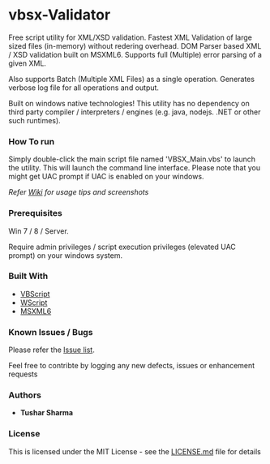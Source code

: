 # vbsx-Validator
Free script utility for XML/XSD validation. Fastest XML Validation of large sized files (in-memory) without redering overhead.
DOM Parser based XML / XSD validation built on MSXML6. Supports full (Multiple) error parsing of a given XML.

Also supports Batch (Multiple XML Files) as a single operation. Generates verbose log file for all operations and output.

Built on windows native technologies!
This utility has no dependency on third party compiler / interpreters / engines (e.g. java, nodejs. .NET or other such runtimes).

### How To run

Simply double-click the main script file named 'VBSX_Main.vbs' to launch the utility. This will launch the command line interface.
Please note that you might get UAC prompt if UAC is enabled on your windows.

_Refer [Wiki](https://github.com/testoxide/vbsx-Validator/wiki) for usage tips and screenshots_

### Prerequisites

Win 7 / 8 / Server.

Require admin privileges / script execution privileges (elevated UAC prompt) on your windows system.

### Built With

* [VBScript](https://docs.microsoft.com/en-us/dotnet/visual-basic/language-reference/)
* [WScript](https://docs.microsoft.com/en-us/previous-versions/windows/it-pro/windows-server-2003/cc738350(v=ws.10)) 
* [MSXML6](https://docs.microsoft.com/en-us/previous-versions/windows/desktop/ms763742(v%3dvs.85))

### Known Issues / Bugs

Please refer the [Issue list](https://github.com/testoxide/vbsx-Validator/issues).

Feel free to contribte by logging any new defects, issues or enhancement requests

### Authors

* **Tushar Sharma**


### License

This is licensed under the MIT License - see the [LICENSE.md](https://github.com/testoxide/vbsx-Validator/blob/master/LICENSE) file for details

